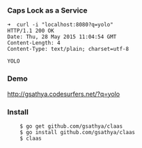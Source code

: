### Caps Lock as a Service


```
➜  curl -i "localhost:8080?q=yolo"
HTTP/1.1 200 OK
Date: Thu, 28 May 2015 11:04:54 GMT
Content-Length: 4
Content-Type: text/plain; charset=utf-8

YOLO
```

### Demo

http://gsathya.codesurfers.net/?q=yolo

### Install
```
    $ go get github.com/gsathya/claas
    $ go install github.com/gsathya/claas
    $ claas
```
